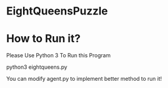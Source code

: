 # EightQueensPuzzle
# How to Run it?
Please Use Python 3 To Run this Program 

python3 eightqueens.py

You can modify agent.py to implement better method to run it!
